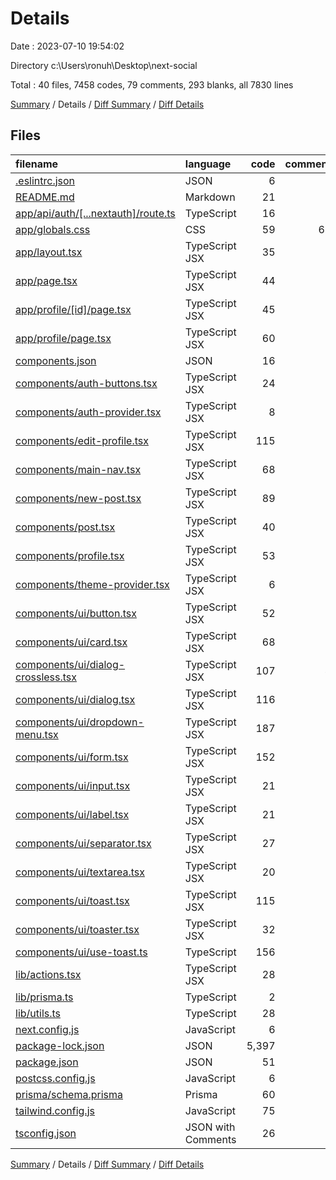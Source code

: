# Details

Date : 2023-07-10 19:54:02

Directory c:\\Users\\ronuh\\Desktop\\next-social

Total : 40 files,  7458 codes, 79 comments, 293 blanks, all 7830 lines

[Summary](results.md) / Details / [Diff Summary](diff.md) / [Diff Details](diff-details.md)

## Files
| filename | language | code | comment | blank | total |
| :--- | :--- | ---: | ---: | ---: | ---: |
| [.eslintrc.json](/.eslintrc.json) | JSON | 6 | 0 | 1 | 7 |
| [README.md](/README.md) | Markdown | 21 | 0 | 14 | 35 |
| [app/api/auth/[...nextauth]/route.ts](/app/api/auth/%5B...nextauth%5D/route.ts) | TypeScript | 16 | 0 | 3 | 19 |
| [app/globals.css](/app/globals.css) | CSS | 59 | 64 | 25 | 148 |
| [app/layout.tsx](/app/layout.tsx) | TypeScript JSX | 35 | 0 | 4 | 39 |
| [app/page.tsx](/app/page.tsx) | TypeScript JSX | 44 | 0 | 4 | 48 |
| [app/profile/[id]/page.tsx](/app/profile/%5Bid%5D/page.tsx) | TypeScript JSX | 45 | 0 | 9 | 54 |
| [app/profile/page.tsx](/app/profile/page.tsx) | TypeScript JSX | 60 | 0 | 9 | 69 |
| [components.json](/components.json) | JSON | 16 | 0 | 0 | 16 |
| [components/auth-buttons.tsx](/components/auth-buttons.tsx) | TypeScript JSX | 24 | 0 | 5 | 29 |
| [components/auth-provider.tsx](/components/auth-provider.tsx) | TypeScript JSX | 8 | 0 | 4 | 12 |
| [components/edit-profile.tsx](/components/edit-profile.tsx) | TypeScript JSX | 115 | 0 | 8 | 123 |
| [components/main-nav.tsx](/components/main-nav.tsx) | TypeScript JSX | 68 | 1 | 3 | 72 |
| [components/new-post.tsx](/components/new-post.tsx) | TypeScript JSX | 89 | 0 | 5 | 94 |
| [components/post.tsx](/components/post.tsx) | TypeScript JSX | 40 | 1 | 6 | 47 |
| [components/profile.tsx](/components/profile.tsx) | TypeScript JSX | 53 | 0 | 6 | 59 |
| [components/theme-provider.tsx](/components/theme-provider.tsx) | TypeScript JSX | 6 | 0 | 3 | 9 |
| [components/ui/button.tsx](/components/ui/button.tsx) | TypeScript JSX | 52 | 0 | 6 | 58 |
| [components/ui/card.tsx](/components/ui/card.tsx) | TypeScript JSX | 68 | 0 | 9 | 77 |
| [components/ui/dialog-crossless.tsx](/components/ui/dialog-crossless.tsx) | TypeScript JSX | 107 | 4 | 13 | 124 |
| [components/ui/dialog.tsx](/components/ui/dialog.tsx) | TypeScript JSX | 116 | 0 | 13 | 129 |
| [components/ui/dropdown-menu.tsx](/components/ui/dropdown-menu.tsx) | TypeScript JSX | 187 | 0 | 19 | 206 |
| [components/ui/form.tsx](/components/ui/form.tsx) | TypeScript JSX | 152 | 0 | 25 | 177 |
| [components/ui/input.tsx](/components/ui/input.tsx) | TypeScript JSX | 21 | 0 | 5 | 26 |
| [components/ui/label.tsx](/components/ui/label.tsx) | TypeScript JSX | 21 | 0 | 6 | 27 |
| [components/ui/separator.tsx](/components/ui/separator.tsx) | TypeScript JSX | 27 | 0 | 5 | 32 |
| [components/ui/textarea.tsx](/components/ui/textarea.tsx) | TypeScript JSX | 20 | 0 | 5 | 25 |
| [components/ui/toast.tsx](/components/ui/toast.tsx) | TypeScript JSX | 115 | 0 | 13 | 128 |
| [components/ui/toaster.tsx](/components/ui/toaster.tsx) | TypeScript JSX | 32 | 0 | 4 | 36 |
| [components/ui/use-toast.ts](/components/ui/use-toast.ts) | TypeScript | 156 | 3 | 31 | 190 |
| [lib/actions.tsx](/lib/actions.tsx) | TypeScript JSX | 28 | 0 | 4 | 32 |
| [lib/prisma.ts](/lib/prisma.ts) | TypeScript | 2 | 0 | 1 | 3 |
| [lib/utils.ts](/lib/utils.ts) | TypeScript | 28 | 0 | 5 | 33 |
| [next.config.js](/next.config.js) | JavaScript | 6 | 1 | 2 | 9 |
| [package-lock.json](/package-lock.json) | JSON | 5,397 | 0 | 1 | 5,398 |
| [package.json](/package.json) | JSON | 51 | 0 | 1 | 52 |
| [postcss.config.js](/postcss.config.js) | JavaScript | 6 | 0 | 1 | 7 |
| [prisma/schema.prisma](/prisma/schema.prisma) | Prisma | 60 | 2 | 14 | 76 |
| [tailwind.config.js](/tailwind.config.js) | JavaScript | 75 | 1 | 0 | 76 |
| [tsconfig.json](/tsconfig.json) | JSON with Comments | 26 | 2 | 1 | 29 |

[Summary](results.md) / Details / [Diff Summary](diff.md) / [Diff Details](diff-details.md)
